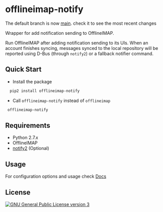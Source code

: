 # offlineimap-notify

The default branch is now [main](https://framagit.org/distopico/offlineimap-notify). check it to see the most recent changes

Wrapper for add notification sending to OfflineIMAP.

Run OfflineIMAP after adding notification sending to its UIs.  When an account
finishes syncing, messages synced to the local repository will be reported
using D-Bus (through `notify2`) or a fallback notifier command.

## Quick Start

* Install the package
```sh
  pip2 install offlineimap-notify
```

* Call `offlineimap-notify` instead of `offlineimap`

```sh
 offlineimap-notify
```

## Requirements
* Python 2.7.x
* OfflineIMAP
* [notify2](https://pypi.org/project/notify2) (Optional)

## Usage
For configuration options and usage check [Docs](https://framagit.org/distopico/offlineimap-notify/-/blob/master/docs/offlineimap-notify.md)

## License
[![GNU General Public License version 3](https://www.gnu.org/graphics/gplv3-127x51.png)](https://framagit.org/distopico/offlineimap-notify/-/blob/master/LICENSE)
